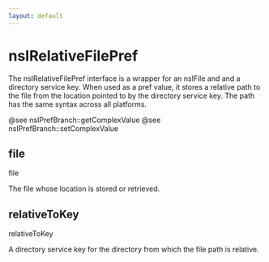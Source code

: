 ```yaml
---
layout: default
---
```


# nsIRelativeFilePref #

The nsIRelativeFilePref interface is a wrapper for an nsIFile and
and a directory service key. When used as a pref value, it stores a
relative path to the file from the location pointed to by the directory
service key. The path has the same syntax across all platforms.

@see nsIPrefBranch::getComplexValue
@see nsIPrefBranch::setComplexValue



## file ##

file

The file whose location is stored or retrieved.


## relativeToKey ##

relativeToKey

A directory service key for the directory
from which the file path is relative.

